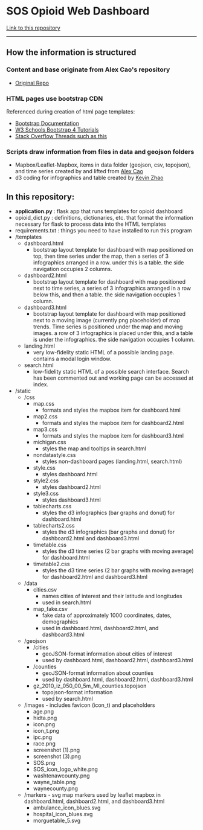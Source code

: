 # SOS Opioid Web Dashboard

[Link to this repository](https://github.com/choisteph/SOSFlaskDashboard)

---
## How the information is structured

### Content and base originate from Alex Cao's repository
  - [Original Repo](https://github.com/caocscar/opioid-web)

### HTML pages use bootstrap CDN
Referenced during creation of html page templates:
  - [Bootstrap Documentation](https://getbootstrap.com/docs/4.3/getting-started/introduction/)
  - [W3 Schools Bootstrap 4 Tutorials](https://www.w3schools.com/bootstrap4/bootstrap_get_started.asp)
  - [Stack Overflow Threads such as this](https://stackoverflow.com/questions/29258382/bootstrap-align-divs-to-top-middle-and-bottom)

### Scripts draw information from files in data and geojson folders
  - Mapbox/Leaflet-Mapbox, items in data folder (geojson, csv, topojson), and time series created by and lifted from [Alex Cao](https://github.com/caocscar)
  - d3 coding for infographics and table created by [Kevin Zhao](https://github.com/kevinzhao07)


## In this repository:
- **application.py** : flask app that runs templates for opioid dashboard
- opioid_dict.py : definitions, dictionaries, etc. that format the information necessary for flask to process data into the HTML templates
- requirements.txt : things you need to have installed to run this program
- /templates
    - dashboard.html
        - bootstrap layout template for dashboard with map positioned on top, then time series under the map, then a series of 3 infographics arranged in a row. under this is a table. the side navigation occupies 2 columns.
    - dashboard2.html
        - bootstrap layout template for dashboard with map positioned next to time series, a series of 3 infographics arranged in a row below this, and then a table. the side navigation occupies 1 column.
    - dashboard3.html
        - bootstrap layout template for dashboard with map positioned next to a moving image (currently png placeholder) of map trends. Time series is positioned under the map and moving images. a row of 3 infographics is placed under this, and a table is under the infographics. the side navigation occupies 1 column.
    - landing.html
        - very low-fidelity static HTML of a possible landing page. contains a modal login window.
    - search.html
        - low-fidelity static HTML of a possible search interface. Search has been commented out and working page can be accessed at index.
- /static
    - /css
        - map.css
            - formats and styles the mapbox item for dashboard.html
        - map2.css
            - formats and styles the mapbox item for dashboard2.html
        - map3.css
            - formats and styles the mapbox item for dashboard3.html
        - michigan.css
            - styles the map and tooltips in search.html
        - nondatastyle.css
            - styles non-dashboard pages (landing.html, search.html)
        - style.css
            - styles dashboard.html
        - style2.css
            - styles dashboard2.html
        - style3.css
            - styles dashboard3.html
        - tablecharts.css
            - styles the d3 infographics (bar graphs and donut) for dashboard.html
        - tablecharts2.css
            - styles the d3 infographics (bar graphs and donut) for dashboard2.html and dashboard3.html
        - timetable.css
            - styles the d3 time series (2 bar graphs with moving average) for dashboard.html
        - timetable2.css
            - styles the d3 time series (2 bar graphs with moving average) for dashboard2.html and dashboard3.html
    - /data
        - cities.csv
            - names cities of interest and their latitude and longitudes
            - used in search.html
        - map_fake.csv
            - fake data of approximately 1000 coordinates, dates, demographics
            - used in dashboard.html, dashboard2.html, and dashboard3.html
    - /geojson
        - /cities
            - geoJSON-format information about cities of interest
            - used by dashboard.html, dashboard2.html, dashboard3.html
        - /counties
            - geoJSON-format information about counties
            - used by dashboard.html, dashboard2.html, dashboard3.html
        - gz_2010_iz_050_00_5m_MI_counties.topojson
            - topojson-format information
            - used by search.html
    - /images - includes favicon (icon_t) and placeholders
        - age.png
        - hidta.png
        - icon.png
        - icon_t.png
        - ipc.png
        - race.png
        - screenshot (1).png
        - screenshot (3).png
        - SOS.png
        - SOS_icon_logo_white.png
        - washtenawcounty.png
        - wayne_table.png
        - waynecounty.png
    - /markers - svg map markers used by leaflet mapbox in dashboard.html, dashboard2.html, and dashboard3.html
        - ambulance_icon_blues.svg
        - hospital_icon_blues.svg
        - morguetable_5.svg
